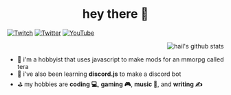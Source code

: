 <h1 align="center">hey there 👋</h1>

[![Twitch](https://img.shields.io/badge/Twitch-9146FF?style=for-the-badge&logo=twitch&logoColor=white)](https://www.twitch.tv/owohail) [![Twitter](https://img.shields.io/badge/Twitter-1DA1F2?style=for-the-badge&logo=twitter&logoColor=white)](https://twitter.com/owohail) [![YouTube](https://img.shields.io/badge/YouTube-FF0000?style=for-the-badge&logo=youtube&logoColor=white)](https://www.youtube.com/@owohail)

<img align="right" src="https://github-readme-stats.vercel.app/api?username=owohail&count_private=true&show_icons=true&theme=dark&locale=en" alt="hail's github stats" />

<br>
<ul align="left">
<li>🌱 i'm a hobbyist that uses javascript to make mods for an mmorpg called tera</li>
<li>🔭 i've also been learning <b>discord.js</b> to make a discord bot</li>
<li>⛳ my hobbies are <b>coding 💻</b>, <b>gaming 🎮</b>, <b>music 🎵</b>, and <b>writing ✍️</b>
</ul>
